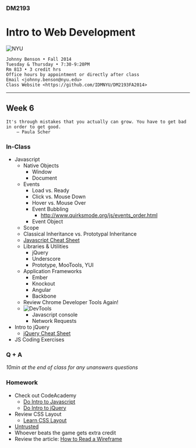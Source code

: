 ### DM2193

# Intro to Web Development

![NYU](http://j-hnnybens-n.com/capture/imami.png)

    Johnny Benson • Fall 2014
    Tuesday & Thursday • 7:30-9:20PM
    Rm 813 • 3 credit hrs
    Office hours by appointment or directly after class
    Email <johnny.benson@nyu.edu>
    Class Website <https://github.com/IDMNYU/DM2193FA2014>

---

## Week 6

    It's through mistakes that you actually can grow. You have to get bad in order to get good.
        — Paula Scher

### In-Class
* Javascript
  * Native Objects
    * Window
    * Document
  * Events
    * Load vs. Ready
    * Click vs. Mouse Down
    * Hover vs. Mouse Over
    * Event Bubbling
      * http://www.quirksmode.org/js/events_order.html
    * Event Object
  * Scope
  * Classical Inheritance vs. Prototypal Inheritance
  * [Javascript Cheat Sheet](http://overapi.com/javascript)
  * Libraries & Utilities
    * jQuery
    * Underscore
    * Prototype, MooTools, YUI
  * Application Frameworks
    * Ember
    * Knockout
    * Angular
    * Backbone
  * Review Chrome Developer Tools Again!
  * ![DevTools](http://j-hnnybens-n.com/capture/cwqvi.png)
    * Javascript console
    * Network Requests
* Intro to jQuery
  * [jQuery Cheat Sheet](http://oscarotero.com/jquery)
* JS Coding Exercises

### Q + A
*10min at the end of class for any unanswers questions*

### Homework
* Check out CodeAcademy
  * [Do Intro to Javascript](http://www.codecademy.com/en/tracks/javascript)
  * [Do Intro to jQuery](http://www.codecademy.com/en/tracks/jquery)
* Review CSS Layout
  * [Learn CSS Layout](http://learnlayout.com)
* [Untrusted](http://alexnisnevich.github.io/untrusted)
 * Whoever beats the game gets extra credit
* Review the article: [How to Read a Wireframe](http://blog.fuzzymath.com/wp-content/uploads/2011/07/Fuzzy-Math-How-to-read-a-wireframe.pdf)
